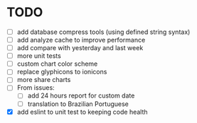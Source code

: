 # TODO

- [ ] add database compress tools (using defined string syntax)
- [ ] add analyze cache to improve performance
- [ ] add compare with yesterday and last week
- [ ] more unit tests
- [ ] custom chart color scheme
- [ ] replace glyphicons to ionicons
- [ ] more share charts
- [ ] From issues:
	- [ ] add 24 hours report for custom date
  - [ ] translation to Brazilian Portuguese
- [x] add eslint to unit test to keeping code health